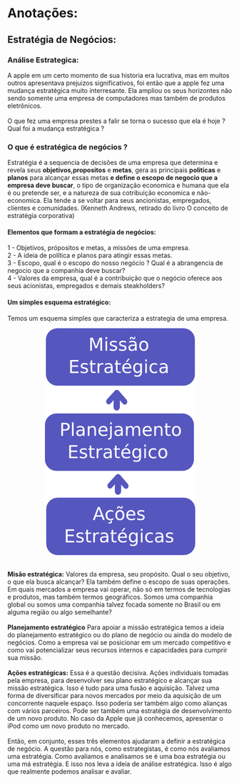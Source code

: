 # Anotações:
## Estratégia de Negócios:
### Análise Estrategica:
A apple em um certo momento de sua historia era lucrativa, mas em muitos outros apresentava prejuizos significativos, foi então que a apple fez uma mudança estratégica muito interresante. Ela ampliou os seus horizontes não sendo somente uma empresa de computadores mas também de produtos eletrônicos.<br><br>
O que fez uma empresa prestes a falir se torna o sucesso que ela é hoje ? Qual foi a mudança estratégica ?
### O que é estratégica de negócios ?
Estratégia é a sequencia de decisões de uma empresa que determina e revela seus <strong>objetivos,propositos</strong> e <strong>metas</strong>, gera as principais <strong>politicas</strong> e <strong>planos</strong> para alcançar essas metas <strong>e define o escopo de negocio que a empresa deve buscar</strong>, o tipo de organização economica e humana que ela é ou pretende ser, e a natureza de sua cotribuição economica e não-economica. Ela tende a se voltar para seus ancionistas, empregados, clientes e comunidades. (Kenneth Andrews, retirado do livro O conceito de estratégia corporativa)
#### Elementos que formam a estratégia de negócios:
1 - Objetivos, própositos  e metas, a missões de uma empresa.<br>
2 - A ideia de política e planos para atingir essas metas.<br>
3 - Escopo, qual é o escopo do nosso negócio ? Qual é a abrangencia de negocio que a companhia deve buscar?<br>
4 - Valores da empresa, qual é a contribuição que o negócio oferece aos seus acionistas, empregados e demais steakholders? 
#### Um simples esquema estratégico:
Temos um esquema simples que caracteriza a estrategia de uma empresa.<br>
<p align="center">
  <img src="esq.png"/>
</p>
<br><strong>Misão estratégica:</strong> Valores da empresa, seu propósito. Qual o seu objetivo, o que ela busca alcançar? Ela também define o escopo de suas operações. Em quais mercados a empresa vai operar, não só em termos de tecnologias e produtos, mas também termos geográficos. Somos uma companhia global ou somos uma 
companhia talvez focada somente no Brasil ou em alguma região ou algo semelhante?
<br><br><strong>Planejamento estratégico</strong> Para apoiar a missão estratégica temos a ideia do planejamento estratégico ou do plano de negócio ou ainda do modelo de negócios. Como a empresa vai se posicionar em um 
mercado competitivo e como vai potencializar seus recursos internos e capacidades para cumprir sua missão. 
<br><br><strong>Ações estratégicas:</strong>  Essa é a questão decisiva. Ações individuais tomadas pela empresa, 
para desenvolver seu plano estratégico e alcançar sua missão estratégica. Isso é tudo para uma fusão e aquisição. Talvez uma forma de diversificar para novos mercados por meio da aquisição de um concorrente naquele espaço. Isso poderia ser também algo como alianças com vários parceiros. Pode ser também uma estratégia de desenvolvimento 
de um novo produto. No caso da Apple que já conhecemos, apresentar o iPod como um novo produto no mercado.<br><br>
Então, em conjunto, esses três elementos ajudaram a definir a estratégica de negócio. A questão para nós, como estrategistas, é como nós avaliamos uma estratégia. Como avaliamos e analisamos se é uma boa estratégia ou uma má estratégia. E isso nos leva a ideia de análise estratégica. Isso é algo que realmente podemos analisar e avaliar.

